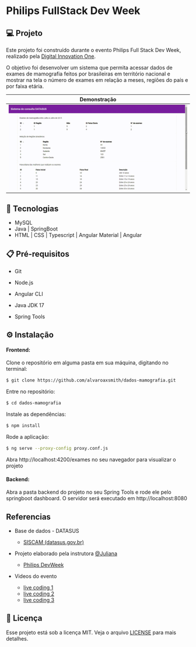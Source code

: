 # Philips FullStack Dev Week

## 💻 Projeto

Este projeto foi construído durante o evento Philips Full Stack Dev Week, realizado pela [Digital Innovation One](https://web.dio.me/).

O objetivo foi desenvolver um sistema que permita acessar dados de exames de mamografia feitos por brasileiras em território nacional e mostrar na tela o número de exames em relação a meses, regiões do país e por faixa etária.

| Demonstração  |
|---|
| ![home.gif](https://github.com/alvaroaxsmith/dados-mamografia/blob/main/.github/images/home.gif)  | 

## 🚀 Tecnologias

- MySQL
- Java | SpringBoot
- HTML | CSS | Typescript | Angular Material | Angular

## :clipboard: Pré-requisitos

- Git

- Node.js

- Angular CLI

- Java JDK 17

- Spring Tools

## ⚙️ Instalação

#### Frontend:

Clone o repositório em alguma pasta em sua máquina, digitando no terminal:
```bash
$ git clone https://github.com/alvaroaxsmith/dados-mamografia.git
```
Entre no repositório:
```bash
$ cd dados-mamografia
```
Instale as dependências:
```bash
$ npm install
```
Rode a aplicação:
```bash
$ ng serve --proxy-config proxy.conf.js
```
Abra http://localhost:4200/exames no seu navegador para visualizar o projeto

#### Backend:

Abra a pasta backend do projeto no seu Spring Tools e rode ele pelo springboot dashboard.
O servidor será executado em http://localhost:8080

## Referencias

- Base de dados - DATASUS
    - [SISCAM (datasus.gov.br)](http://w3.datasus.gov.br/siscam/index.php?area=0402)

- Projeto elaborado pela instrutora [@Juliana](https://github.com/julianazanelatto)
    - [Philips DevWeek](https://github.com/julianazanelatto/devweek)
 
- Videos do evento
    - [live coding 1](https://youtu.be/C6Hyx1dKfdI)
    - [live coding 2](https://youtu.be/OZDXcr2hFxw)
    - [live coding 3](https://youtu.be/JfENmOVbjMc)
 
## :memo: Licença

Esse projeto está sob a licença MIT. Veja o arquivo [LICENSE](https://github.com/alvaroaxsmith/dados-mamografia/blob/main/LICENSE) para mais detalhes.
